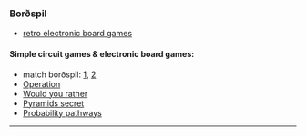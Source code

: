 ### Borðspil

- [retro electronic board games](https://www.oobject.com/category/retro-electronic-board-games/)

#### Simple circuit games & electronic board games: 
- match borðspil: [1](https://www.youtube.com/watch?v=z8wadyaIsy0), [2](https://www.youtube.com/watch?v=OwhoSbvQ1yc&ab_channel=Kutuhal-SundayScienceSchool)
- [Operation](https://youtu.be/4RF9nLUDt0Q?t=41)
- [Would you rather](https://www.instructables.com/How-To-Make-A-Board-Game-Using-Arduino/)
- [Pyramids secret](https://projecthub.arduino.cc/marcelomaximiano/fac9edcd-e76f-40c8-a4a4-c867072599c4)
- [Probability pathways](https://makecode.adafruit.com/courses/maker/projects/board-games)

<!--
### Íhlutir
- [active buzzer](https://github.com/VESM1VS/AFANGI/blob/main/Myndir/activebuzzer.jpeg) 

-->

---
